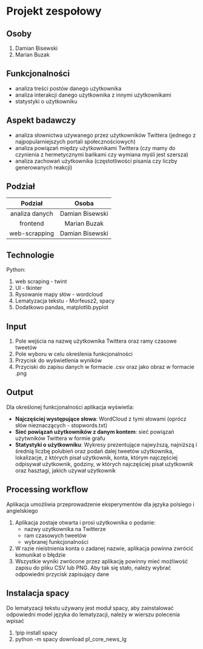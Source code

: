 # Projekt zespołowy

## Osoby

1. Damian Bisewski
2. Marian Buzak

## Funkcjonalności

- analiza treści postów danego użytkownika
- analiza interakcji danego użytkownika z innymi użytkownikami
- statystyki o użytkowniku

## Aspekt badawczy

- analiza słownictwa używanego przez użytkowników Twittera (jednego z najpopularniejszych portali społecznościowych)
- analiza powiązań między użytkownikami Twittera (czy mamy do czynienia z hermetycznymi bańkami czy wymiana myśli jest szersza)
- analiza zachowań użytkownika (częstotliwości pisania czy liczby generowanych reakcji)

## Podział

| Podział        | Osoba           |  
|:--------------:|:---------------:|
| analiza danych | Damian Bisewski |
| frontend       | Marian Buzak    |
| web-scrapping  | Damian Bisewski |

## Technologie

Python:

1. web scraping - twint
2. UI - tkinter
3. Rysowanie mapy słów - wordcloud
4. Lematyzacja tekstu - Morfeusz2, spacy
5. Dodatkowo pandas, matplotlib.pyplot

## Input
1. Pole wejścia na nazwę użytkownika Twittera oraz ramy czasowe tweetów
2. Pole wyboru w celu określenia funkcjonalności
3. Przycisk do wyświetlenia wyników
4. Przyciski do zapisu danych w formacie .csv oraz jako obraz w formacie .png

## Output
Dla określonej funkcjonalności aplikacja wyświetla:
- **Najczęściej występujące słowa**: WordCloud z tymi słowami (oprócz słów nieznaczących - stopwords.txt)
- **Sieć powiązań użytkowników z danym kontem**: sieć powiązań użytwników Twittera w formie grafu
- **Statystyki o użytkowniku**: Wykresy prezentujące najwyższą, najniższą i średnią liczbę polubień oraz podań dalej tweetów użytkownika, lokalizacje, z których pisał użytkownik, konta, którym najczęściej odpisywał użytkownik, godziny, w których najczęściej pisał użytkownik oraz hasztagi, jakich używał użytkownik

## Processing workflow
Aplikacja umożliwia przeprowadzenie eksperymentów dla języka polsiego i angielskiego
1. Aplikacja zostaje otwarta i prosi użytkownika o podanie:
    - nazwy uzytkownika na Twitterze
    - ram czasowych tweetów
    - wybranej funkcjonalności
2. W razie nieistnienia konta o zadanej nazwie, aplikacja powinna zwrócić komunikat o błędzie
3. Wszystkie wyniki zwrócone przez aplikację powinny mieć możliwość zapisu do pliku CSV lub PNG. Aby tak się stało, należy wybrać odpowiedni przycisk zapisujący dane

## Instalacja spacy
Do lematyzacji tekstu używany jest moduł spacy, aby zainstalować odpowiedni model języka do lematyzacji, należy w wierszu polecenia wpisać 
1. !pip install spacy
2. python -m spacy download pl_core_news_lg
